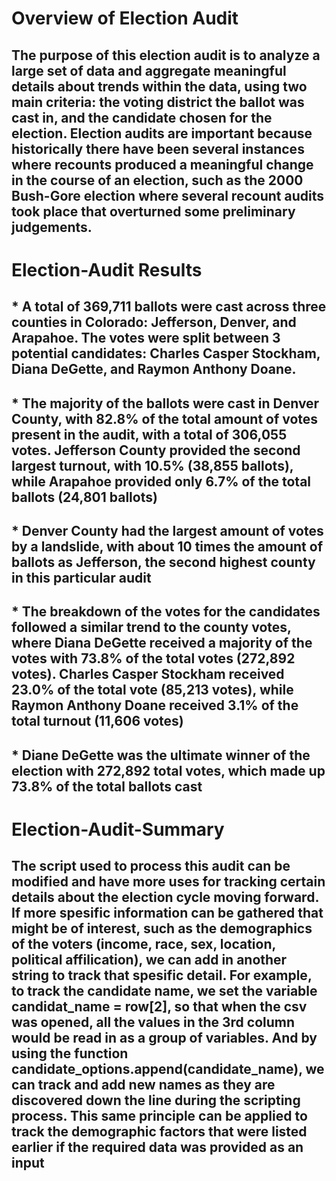 # Overview of Election Audit
## The purpose of this election audit is to analyze a large set of data and aggregate meaningful details about trends within the data, using two main criteria: the voting district the ballot was cast in, and the candidate chosen for the election. Election audits are important because historically there have been several instances where recounts produced a meaningful change in the course of an election, such as the 2000 Bush-Gore election where several recount audits took place that overturned some preliminary judgements.

# Election-Audit Results
## * A total of 369,711 ballots were cast across three counties in Colorado: Jefferson, Denver, and Arapahoe. The votes were split between 3 potential candidates: Charles Casper Stockham, Diana DeGette, and Raymon Anthony Doane.
## * The majority of the ballots were cast in Denver County, with 82.8% of the total amount of votes present in the audit, with a total of 306,055 votes. Jefferson County provided the second largest turnout, with 10.5% (38,855 ballots), while Arapahoe provided only 6.7% of the total ballots (24,801 ballots)
## * Denver County had the largest amount of votes by a landslide, with about 10 times the amount of ballots as Jefferson, the second highest county in this particular audit
## * The breakdown of the votes for the candidates followed a similar trend to the county votes, where Diana DeGette received a majority of the votes with 73.8% of the total votes (272,892 votes). Charles Casper Stockham received 23.0% of the total vote (85,213 votes), while Raymon Anthony Doane received 3.1% of the total turnout (11,606 votes)
## * Diane DeGette was the ultimate winner of the election with 272,892 total votes, which made up 73.8% of the total ballots cast

# Election-Audit-Summary
## The script used to process this audit can be modified and have more uses for tracking certain details about the election cycle moving forward. If more spesific information can be gathered that might be of interest, such as the demographics of the voters (income, race, sex, location, political affilication), we can add in another string to track that spesific detail. For example, to track the candidate name, we set the variable candidat_name = row[2], so that when the csv was opened, all the values in the 3rd column would be read in as a group of variables. And by using the function candidate_options.append(candidate_name), we can track and add new names as they are discovered down the line during the scripting process. This same principle can be applied to track the demographic factors that were listed earlier if the required data was provided as an input


